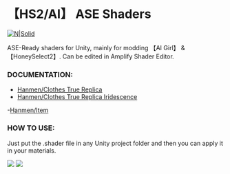 # 【HS2/AI】 ASE Shaders
[![N|Solid](http://amplify.pt/wp-content/uploads/2016/08/icon_precise_v1_90.png)](http://amplify.pt/unity/amplify-shader-editor/)

ASE-Ready shaders for Unity, mainly for modding 【AI Girl】 & 【HoneySelect2】. Can be edited in Amplify Shader Editor.

### DOCUMENTATION:
- [Hanmen/Clothes True Replica](https://github.com/Hanmen-lab/HS2-AI-ASE-Shaders/blob/master/Shaders%20ASE/Hanmen%20Clothes%20True%20Replica%20Opaque%20DOCUMENTATION.md)
- [Hanmen/Clothes True Replica Iridescence](https://github.com/Hanmen-lab/HS2-AI-ASE-Shaders/blob/master/Shaders%20ASE/Iridescent/DOCUMENTATION.md)

-[Hanmen/Item](https://github.com/Hanmen-lab/HS2-AI-ASE-Shaders/blob/master/Shaders%20ASE/Hanmen%20Item%20DOCUMENTATION.md)


### HOW TO USE:

Just put the .shader file in any Unity project folder and then you can apply it in your materials.

![](https://github.com/Hanmen-lab/HS2-AI-ASE-Shaders/blob/master/3.png)
![](https://github.com/Hanmen-lab/HS2-AI-ASE-Shaders/blob/master/2.png)
